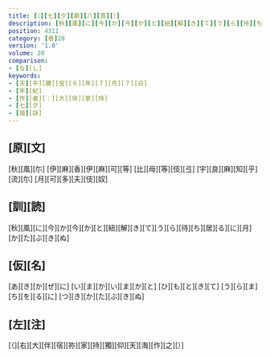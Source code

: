 ```yaml
---
title: [（][七][夕][歌][八][首][）]
description: [秋][風][に][今][か][今][か][と][紐][解][き][て][う][ら][待][ち][居][る][に][月][か][た][ぶ][き][ぬ]
position: 4311
category: [巻]20
version: '1.0'
volume: 20
comparison:
- [な][し]
keywords:
- [天][平][勝][宝][６][年][７][月][７][日]
- [年][紀]
- [作][者][：][大][伴][家][持]
- [七][夕]
- [独][詠]
---
```


## [原][文]

[秋][風][尓] [伊][麻][香][伊][麻][可][等] [比][母][等][伎][弖] [宇][良][麻][知][乎][流][尓] [月][可][多][夫][伎][奴]

## [訓][読]

[秋][風][に][今][か][今][か][と][紐][解][き][て][う][ら][待][ち][居][る][に][月][か][た][ぶ][き][ぬ]

## [仮][名]

[あ][き][か][ぜ][に] [い][ま][か][い][ま][か][と] [ひ][も][と][き][て] [う][ら][ま][ち][を][る][に] [つ][き][か][た][ぶ][き][ぬ]

## [左][注]

[（][右][大][伴][宿][祢][家][持][獨][仰][天][海][作][之][）]
